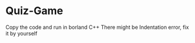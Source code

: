 # Quiz-Game
Copy the code and run in borland C++
There might be Indentation error, fix it by yourself
